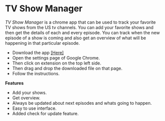 TV Show Manager
===============

*TV Show Manager* is a chrome app that can be used to track your favorite TV shows from the US tv channels. You can add your favorite shows and then get the details of each and every episode. You can track when the new episode of a show is coming and also get an overview of what will be happening in that particular episode.


* Download the app <a target="_blank" href="https://raw.github.com/brijeshb42/tvm/master/tvm.crx">[Here]</a>
* Open the settings page of Google Chrome.
* Then click on extension on the top left side.
* Then drag and drop the downloaded file on that page.
* Follow the instructions.

**Features**

* Add your shows.
* Get overview.
* Always be updated about next episodes and whats going to happen.
* Easy to use interface.
* Added check for update feature.